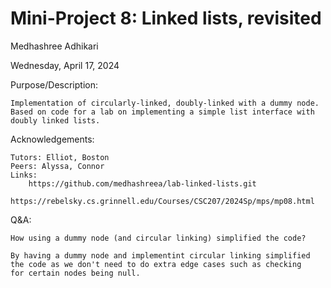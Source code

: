 Mini-Project 8: Linked lists, revisited 
================

Medhashree Adhikari

Wednesday, April 17, 2024

Purpose/Description:

    Implementation of circularly-linked, doubly-linked with a dummy node.
    Based on code for a lab on implementing a simple list interface with 
    doubly linked lists.

Acknowledgements:

    Tutors: Elliot, Boston
    Peers: Alyssa, Connor
    Links:
        https://github.com/medhashreea/lab-linked-lists.git
        https://rebelsky.cs.grinnell.edu/Courses/CSC207/2024Sp/mps/mp08.html

Q&A:
    
    How using a dummy node (and circular linking) simplified the code?

    By having a dummy node and implementint circular linking simplified
    the code as we don't need to do extra edge cases such as checking
    for certain nodes being null. 